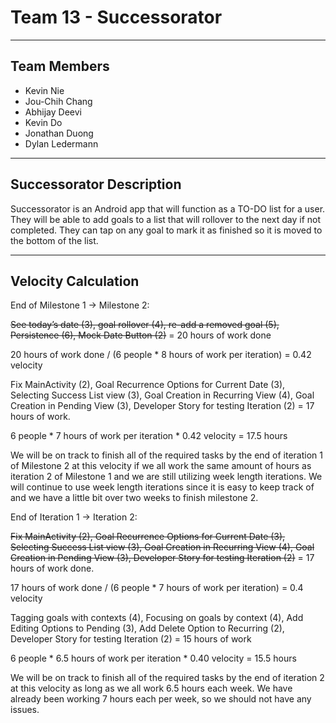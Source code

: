 # Team 13 - Successorator 

---

## Team Members
- Kevin Nie
- Jou-Chih Chang
- Abhijay Deevi
- Kevin Do
- Jonathan Duong
- Dylan Ledermann

---

## Successorator Description
Successorator is an Android app that will function as a TO-DO list for a user. 
They will be able to add goals to a list that will rollover to the next day if not completed.
They can tap on any goal to mark it as finished so it is moved to the bottom of the list.

---

## Velocity Calculation
End of Milestone 1 -> Milestone 2:

~~See today’s date (3), goal rollover (4), re-add a removed goal (5), Persistence (6), Mock Date Button (2)~~ = 20 hours of work done

20 hours of work done / (6 people * 8 hours of work per iteration) = 0.42 velocity

Fix MainActivity (2), Goal Recurrence Options for Current Date (3), Selecting Success List view (3), Goal Creation in Recurring View (4), Goal Creation in Pending View (3), Developer Story for testing Iteration (2) = 17 hours of work.

6 people * 7 hours of work per iteration * 0.42 velocity = 17.5 hours

We will be on track to finish all of the required tasks by the end of iteration 1 of Milestone 2 at this velocity if we all work the same amount of hours as iteration 2 of Milestone 1 and we are still utilizing week length iterations. We will continue to use week length iterations since it is easy to keep track of and we have a little bit over two weeks to finish milestone 2.

End of Iteration 1 -> Iteration 2:

~~Fix MainActivity (2), Goal Recurrence Options for Current Date (3), Selecting Success List view (3), Goal Creation in Recurring View (4), Goal Creation in Pending View (3), Developer Story for testing Iteration (2)~~ = 17 hours of work done.

17 hours of work done / (6 people *  7 hours of work per iteration) = 0.4 velocity

Tagging goals with contexts (4), Focusing on goals by context (4), Add Editing Options to Pending (3), Add Delete Option to Recurring (2), Developer Story for testing Iteration (2)
= 15 hours of work

6 people * 6.5 hours of work per iteration * 0.40 velocity = 15.5 hours

We will be on track to finish all of the required tasks by the end of iteration 2 at this velocity as long as we all work 6.5 hours each week. We have already been working 7 hours each per week, so we should not have any issues.

